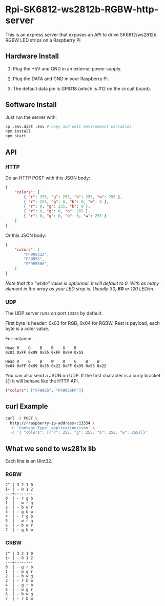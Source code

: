 # Rpi-SK6812-ws2812b-RGBW-http-server

This is an express server that exposes an API to drive SK6812/ws2812b RGBW LED strips on a Raspberry Pi

## Hardware Install

1. Plug the +5V and GND in an external power supply.

2. Plug the DATA and GND in your Raspberry Pi.

3. The default data pin is GPIO18 (which is #12 on the circuit board).

## Software Install

Just run the server with:

```sh
cp .env.dist .env # Copy and edit environment variables
npm install
npm start
```

## API

### HTTP

Do an HTTP POST with this JSON body:

```json
{
    "colors": [
        { "r": 255, "g": 255, "b": 255, "w": 255 },
        { "r": 255, "g": 0, "b": 0, "w": 0 },
        { "r": 0, "g": 255, "b": 0 },
        { "r": 0, "g": 0, "b": 255 },
        { "r": 0, "g": 0, "b": 0, "w": 255 }
    ]
}
```

Or this JSON body:

```json
{
    "colors": [
        "FF995522",
        "FF9955",
        "FF995500",
    ]
}
```

_Note that the "white" value is optionnal. It will default to 0._
_With as many element in the array as your LED strip is. Usually 30, **60** or 120 LED/m._

### UDP

The UDP server runs on port `13334` by default.

First byte is header: 0x03 for RGB, 0x04 for RGBW. Rest is payload, each byte is a color value.

For instance:

```
Head R    G    B    R    G    B   
0x03 0xFF 0x99 0x55 0xFF 0x99 0x55
```

```
Head R    G    B    W    R    G    B    W   
0x04 0xFF 0x99 0x55 0x22 0xFF 0x99 0x55 0x22
```

You can also send a JSON on UDP.
If the first character is a curly bracket (`{`) it will behave like the HTTP API.

```json
{"colors": ["FF9955", "FF9955FF"]}
```

## curl Example

```sh
curl -X POST \
  http://<raspberry-ip-address>:13334 \
  -H 'Content-Type: application/json' \
  -d '{ "colors": [{"r": 255, "g": 255, "b": 255, "w": 255}]}'
```

## What we send to ws281x lib

Each line is an UInt32.

### RGBW

```
2^ | 3 2 1 0
i+ | - 0 1 2
---+--------
0  | - r g b
1  | - w r g
2  | - b w r
3  | - g b w
4  | - r g b
5  | - w r g
6  | - b w r
7  | - g b w
```

### GRBW

```
2^ | 3 2 1 0
i+ | - 0 1 2
---+--------
0  | - g r b
1  | - w g r
2  | - b w g
3  | - r b w
4  | - g r b
5  | - w g r
6  | - b w g
7  | - r b w
```
